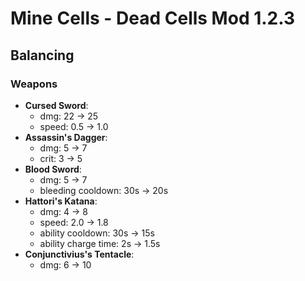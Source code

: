 # Mine Cells - Dead Cells Mod 1.2.3

## Balancing

### Weapons

- **Cursed Sword**:
  - dmg: 22 -> 25
  - speed: 0.5 -> 1.0
- **Assassin's Dagger**: 
  - dmg: 5 -> 7
  - crit: 3 -> 5
- **Blood Sword**: 
  - dmg: 5 -> 7
  - bleeding cooldown: 30s -> 20s
- **Hattori's Katana**: 
  - dmg: 4 -> 8
  - speed: 2.0 -> 1.8
  - ability cooldown: 30s -> 15s
  - ability charge time: 2s -> 1.5s
- **Conjunctivius's Tentacle**: 
  - dmg: 6 -> 10
